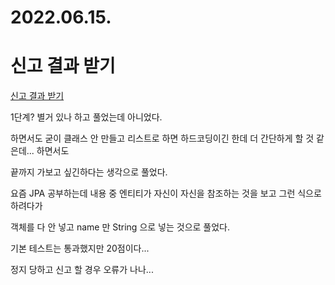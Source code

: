 # 2022.06.15.

# 신고 결과 받기

[신고 결과 받기](https://programmers.co.kr/learn/courses/30/lessons/92334?language=java)

1단계? 별거 있나 하고 풀었는데 아니었다.

하면서도 굳이 클래스 안 만들고 리스트로 하면 하드코딩이긴 한데 더 간단하게 할 것 같은데... 하면서도

끝까지 가보고 싶긴하다는 생각으로 풀었다.

요즘 JPA 공부하는데 내용 중 엔티티가 자신이 자신을 참조하는 것을 보고 그런 식으로 하려다가

객체를 다 안 넣고 name 만 String 으로 넣는 것으로 풀었다.

기본 테스트는 통과했지만 20점이다...

정지 당하고 신고 할 경우 오류가 나나...
